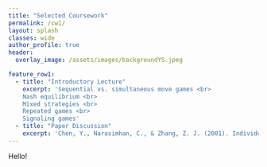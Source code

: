 ```yaml
---  
title: "Selected Coursework"
permalink: /cw1/
layout: splash
classes: wide
author_profile: true
header:
  overlay_image: /assets/images/backgroundYS.jpeg

feature_row1:
  - title: "Introductory Lecture"
    excerpt: 'Sequential vs. simultaneous move games <br> 
    Nash equilibrium <br>
    Mixed strategies <br>
    Repeated games <br>
    Signaling games'
  - title: "Paper Discussion"
    excerpt: 'Chen, Y., Narasimhan, C., & Zhang, Z. J. (2001). Individual marketing with imperfect targetability. <i>Marketing Science</i>, 20(1), 23-41.<br> Shin, J., & Sudhir, K. (2010). A customer management dilemma: When is it profitable to reward one's own customers?. <i>Marketing Science</i>, 29(4), 671-689.'
---
```


Hello!